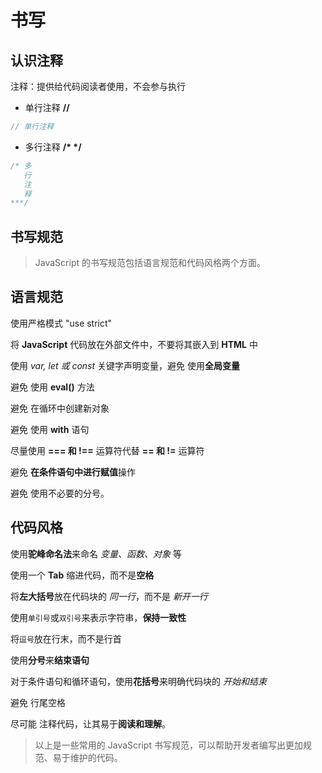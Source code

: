 # 书写

## 认识注释

注释：提供给代码阅读者使用，不会参与执行

- 单行注释 **//**

```JavaScript
// 单行注释
```

- 多行注释 **/\* \*/**

```JavaScript
/* 多
   行
   注
   释
***/
```

## 书写规范

> JavaScript 的书写规范包括语言规范和代码风格两个方面。

## 语言规范

使用严格模式 "use strict"

将 **JavaScript** 代码放在外部文件中，不要将其嵌入到 **HTML** 中

使用 _var, let 或 const_ 关键字声明变量，<span class="cor-da">避免</span> 使用**全局变量**

<span class="cor-da">避免</span> 使用 **eval()** 方法

<span class="cor-da">避免</span> 在循环中创建新对象

<span class="cor-da">避免</span> 使用 **with** 语句

尽量使用 **=== 和 !==** 运算符代替 **== 和 !=** 运算符

<span class="cor-da">避免</span> **在条件语句中进行赋值**操作

<span class="cor-da">避免</span> 使用不必要的分号。

## 代码风格

使用**驼峰命名法**来命名 _变量、函数、对象_ 等

使用一个 **Tab** 缩进代码，而不是**空格**

将**左大括号**放在代码块的 _同一行_，<span class="cor-da">而不是</span> _新开一行_

使用`单引号`或`双引号`来表示字符串，**保持一致性**

将`逗号`放在行末，而不是行首

使用**分号**来**结束语句**

对于条件语句和循环语句，使用**花括号**来明确代码块的 _开始和结束_

<span class="cor-da">避免</span> 行尾空格

<span class="cor-tip">尽可能</span> 注释代码，让其易于**阅读和理解**。

> 以上是一些常用的 JavaScript 书写规范，可以帮助开发者编写出更加规范、易于维护的代码。
